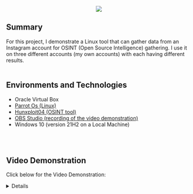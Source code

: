 <p align="center">
<img src="https://imgur.com/UwE6SJU.png alt="Traffic Examination"/>  
</p>


## Summary

For this project, I demonstrate a Linux tool that can gather data from an Instagram account for OSINT (Open Source Intelligence) gathering. I use it on three different accounts (my own accounts) with each having different results. 
<br />
<br />

## Environments and Technologies

- Oracle Virtual Box 
- <a href="https://www.parrotsec.org/">Parrot Os (Linux)</a></h1>
- <a href="https://github.com/Hunxploit04/OsintIG">Hunxploit04 (OSINT tool)</a></h1>
- <a href="https://obsproject.com/OBS Studio">OBS Studio (recording of the video demonstration)</a></h1>
- Windows 10 (version 21H2 on a Local Machine)
<br />
<br />

## Video Demonstration


Click below for the Video Demonstration:
 
 <details close>

<div>

</summary>

[![Part 1](https://i.vimeocdn.com/video/1660525580-4bb835ad797b717d829abfca712f8ff8ec4c60246f337fe4e4cd588ef7627fd0-d_295x166?r=pad)](https://vimeo.com/820695135/74f792668c?share=copy "Hunxploit04 Lab")
<br />
<br />


## Conclusion

In the video above, you can see me demonstrate the use of Hunxploit04 for OSINT. This tool and many others like it can be used for intelligence gathering for a variety of reasons and can run on most Linux distros.


<h1>Thank Your for looking! For more content like this, visit <a href="https://exemplarysecurity.com">my website</a>☺</h1>





